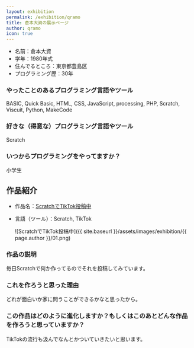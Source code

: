 ```yaml
---
layout: exhibition
permalink: /exhibition/qramo
title: 倉本大資の展示ページ
author: qramo
icon: true
---
```

- 名前：倉本大資
- 学年：1980年式
- 住んでるところ：東京都豊島区
- プログラミング歴：30年

### やったことのあるプログラミング言語やツール

BASIC, Quick Basic, HTML, CSS, JavaScript, processing, PHP, Scratch, Viscuit, Python, MakeCode

### 好きな（得意な）プログラミング言語やツール

Scratch

### いつからプログラミングをやってますか？

小学生

## 作品紹介

- 作品名：[ScratchでTikTok投稿中](https://www.tiktok.com/@qramojo?)
- 言語（ツール）：Scratch, TikTok

    ![ScratchでTikTok投稿中]({{ site.baseurl }}/assets/images/exhibition/{{ page.author }}/01.png)

### 作品の説明

毎日Scratchで何か作ってるのでそれを投稿してみています。

### これを作ろうと思った理由

どれが面白いか家に問うことができるかなと思ったから。

### この作品はどのように進化しますか？もしくはこのあとどんな作品を作ろうと思っていますか？

TikTokの流行も汲んでなんとかついていきたいと思います。
